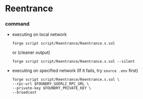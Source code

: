 # Reentrance
### command
- executing on local network
    ```
    forge script script/Reentrance/Reentrance.s.sol
    ```
    or (cleaner output)
    ```
    forge script script/Reentrance/Reentrance.s.sol --silent
    ```
- executing on specified network (If it fails, try `source .env` first)
    ```
    forge script script/Reentrance/Reentrance.s.sol \
    --rpc-url $FOUNDRY_GOERLI_RPC_URL \
    --private-key $FOUNDRY_PRIVATE_KEY \
    --broadcast
    ```